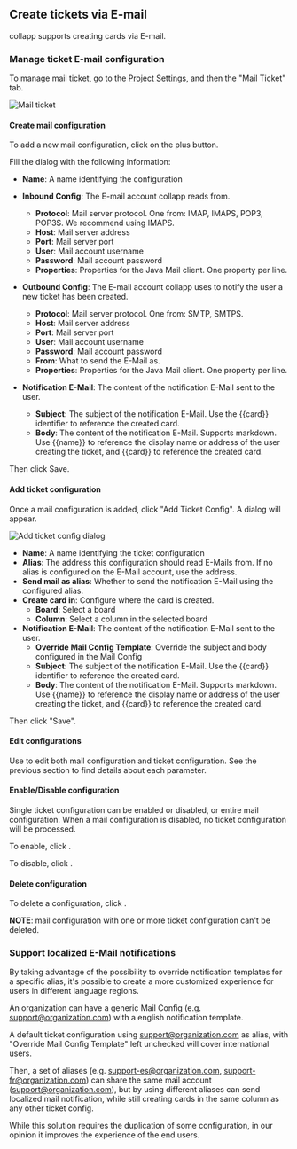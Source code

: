 ## Create tickets via E-mail

collapp supports creating cards via E-mail.

### Manage ticket E-mail configuration

To manage mail ticket, go to the [Project Settings](/03-use-collapp/03-01-project.html#project-settings), and then the "Mail Ticket" tab.

<img class="pure-img" src="{{relativeRootPath}}/images/en/project-mail-ticket.png" alt="Mail ticket">

#### Create mail configuration

To add a new mail configuration, click on the plus button.

Fill the dialog with the following information:

* **Name**: A name identifying the configuration

* **Inbound Config**: The E-mail account collapp reads from.
  - **Protocol**: Mail server protocol. One from: IMAP, IMAPS, POP3, POP3S. We recommend using IMAPS.
  - **Host**: Mail server address
  - **Port**: Mail server port
  - **User**: Mail account username
  - **Password**: Mail account password
  - **Properties**: Properties for the Java Mail client. One property per line.
  
* **Outbound Config**: The E-mail account collapp uses to notify the user a new ticket has been created.
  - **Protocol**: Mail server protocol. One from: SMTP, SMTPS.
  - **Host**: Mail server address
  - **Port**: Mail server port
  - **User**: Mail account username
  - **Password**: Mail account password
  - **From**: What to send the E-Mail as.
  - **Properties**: Properties for the Java Mail client. One property per line.
    
* **Notification E-Mail**: The content of the notification E-Mail sent to the user.
  - **Subject**: The subject of the notification E-Mail. Use the {{card}} identifier to reference the created card.
  - **Body**: The content of the notification E-Mail. Supports markdown. Use {{name}} to reference the display name or address of the user creating the ticket, and {{card}} to reference the created card.

Then click Save.

#### Add ticket configuration

Once a mail configuration is added, click "Add Ticket Config". A dialog will appear.

<img class="pure-img" src="{{relativeRootPath}}/images/en/project-mail-ticket-config-dialog.png" alt="Add ticket config dialog">

* **Name**: A name identifying the ticket configuration
* **Alias**: The address this configuration should read E-Mails from. If no alias is configured on the E-Mail account, use the address.
* **Send mail as alias**: Whether to send the notification E-Mail using the configured alias.
* **Create card in**: Configure where the card is created.
  - **Board**: Select a board
  - **Column**: Select a column in the selected board
* **Notification E-Mail**: The content of the notification E-Mail sent to the user.
  - **Override Mail Config Template**: Override the subject and body configured in the Mail Config
  - **Subject**: The subject of the notification E-Mail. Use the {{card}} identifier to reference the created card.
  - **Body**: The content of the notification E-Mail. Supports markdown. Use {{name}} to reference the display name or address of the user creating the ticket, and {{card}} to reference the created card.
  
Then click "Save".

#### Edit configurations

Use <span class="icon icon-edit"></span> to edit both mail configuration and ticket configuration. See the previous section to find details about each parameter.

#### Enable/Disable configuration

Single ticket configuration can be enabled or disabled, or entire mail configuration. When a mail configuration is disabled, no ticket configuration will be processed.

To enable, click <span class="icon icon-enable-ticket"></span>.

To disable, click <span class="icon icon-disable-ticket"></span>.

#### Delete configuration

To delete a configuration, click <span class="icon icon-delete"></span>.

**NOTE**: mail configuration with one or more ticket configuration can't be deleted.

### Support localized E-Mail notifications

By taking advantage of the possibility to override notification templates for a specific alias, it's possible
to create a more customized experience for users in different language regions.

An organization can have a generic Mail Config (e.g. support@organization.com) with a english notification template.

A default ticket configuration using support@organization.com as alias, with "Override Mail Config Template" left unchecked will cover international users.

Then, a set of aliases (e.g. support-es@organization.com, support-fr@organization.com) can share the same mail account (support@organization.com),
but by using different aliases can send localized mail notification, while still creating cards in the same column as any other ticket config.

While this solution requires the duplication of some configuration, in our opinion it improves the experience of the end users.
